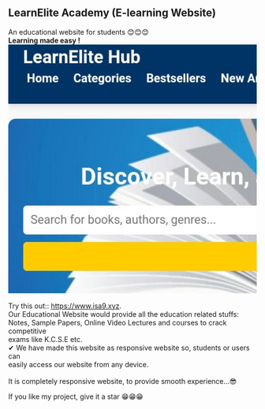 ## LearnElite Academy (E-learning Website)
An educational website for students 😊😊😊  
<b>Learning made easy !</b>
<br>
![](img/LearnElite.jpg)

Try this out:: 
https://www.isa9.xyz.
<br>
Our Educational Website would provide all the education related stuffs:  
Notes, Sample Papers, Online Video Lectures and courses to crack competitive  
exams like K.C.S.E etc. 
<br>
✔ We have made this website as responsive website so, students or users can  
   easily access our website from  any device.  
   <br>
It is completely responsive website, to provide smooth experience...😎  

If you like my project, give it a star  😁😁😁
